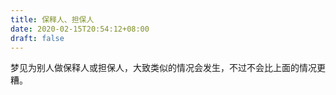```yaml
---
title: 保释人、担保人
date: 2020-02-15T20:54:12+08:00
draft: false
---
```


梦见为别人做保释人或担保人，大致类似的情况会发生，不过不会比上面的情况更糟。